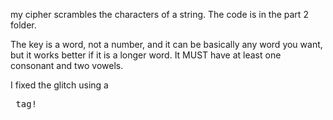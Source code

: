 my cipher scrambles the characters of a string. The code is in the part 2 folder.

The key is a word, not a number, and it can be basically any word you want, but it works better if it is a longer word. It MUST have at least one consonant and two vowels.

I fixed the glitch using a <pre> tag!